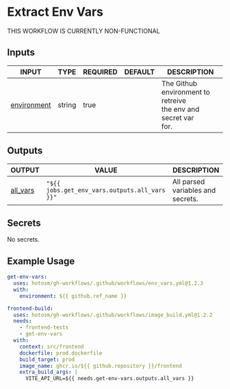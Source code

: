 # Extract Env Vars

THIS WORKFLOW IS CURRENTLY NON-FUNCTIONAL

## Inputs

<!-- AUTO-DOC-INPUT:START - Do not remove or modify this section -->

| INPUT                                                             | TYPE   | REQUIRED | DEFAULT | DESCRIPTION                                                            |
| ----------------------------------------------------------------- | ------ | -------- | ------- | ---------------------------------------------------------------------- |
| <a name="input_environment"></a>[environment](#input_environment) | string | true     |         | The Github environment to retreive <br>the env and secret var <br>for. |

<!-- AUTO-DOC-INPUT:END -->

## Outputs

<!-- AUTO-DOC-OUTPUT:START - Do not remove or modify this section -->

| OUTPUT                                                     | VALUE                                         | DESCRIPTION                       |
| ---------------------------------------------------------- | --------------------------------------------- | --------------------------------- |
| <a name="output_all_vars"></a>[all_vars](#output_all_vars) | `"${{ jobs.get_env_vars.outputs.all_vars }}"` | All parsed variables and secrets. |

<!-- AUTO-DOC-OUTPUT:END -->

## Secrets

<!-- AUTO-DOC-SECRETS:START - Do not remove or modify this section -->

No secrets.

<!-- AUTO-DOC-SECRETS:END -->

## Example Usage

```yaml
get-env-vars:
  uses: hotosm/gh-workflows/.github/workflows/env_vars.yml@1.2.3
  with:
    environment: ${{ github.ref_name }}

frontend-build:
  uses: hotosm/gh-workflows/.github/workflows/image_build.yml@1.2.2
  needs:
    - frontend-tests
    - get-env-vars
  with:
    context: src/frontend
    dockerfile: prod.dockerfile
    build_target: prod
    image_name: ghcr.io/${{ github.repository }}/frontend
    extra_build_args: |
      VITE_API_URL=${{ needs.get-env-vars.outputs.all_vars }}
```
